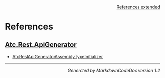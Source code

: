 <div style='text-align: right'>

[References extended](IndexExtended.md)

</div>


# References

## [Atc.Rest.ApiGenerator](Atc.Rest.ApiGenerator.md)

- [AtcRestApiGeneratorAssemblyTypeInitializer](Atc.Rest.ApiGenerator.md#atcrestapigeneratorassemblytypeinitializer)

<hr /><div style='text-align: right'><i>Generated by MarkdownCodeDoc version 1.2</i></div>

